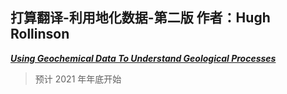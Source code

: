 ## 打算翻译-利用地化数据-第二版 作者：Hugh Rollinson

[**_Using Geochemical Data To Understand Geological Processes_**](https://doi.org/10.1017/9781108777834 "利用地化数据原文链接")

> 预计 2021 年年底开始
